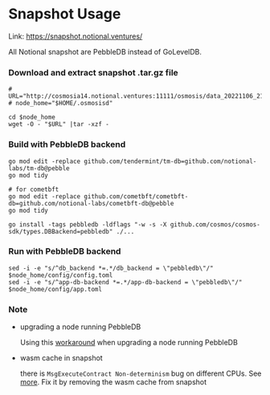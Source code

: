 # Snapshot Usage

Link: https://snapshot.notional.ventures/

All Notional snapshot are PebbleDB instead of GoLevelDB.

### Download and extract snapshot .tar.gz file
```console
# URL="http://cosmosia14.notional.ventures:11111/osmosis/data_20221106_211602.tar.gz"
# node_home="$HOME/.osmosisd"

cd $node_home
wget -O - "$URL" |tar -xzf -
```

### Build with PebbleDB backend
```console
go mod edit -replace github.com/tendermint/tm-db=github.com/notional-labs/tm-db@pebble
go mod tidy

# for cometbft
go mod edit -replace github.com/cometbft/cometbft-db=github.com/notional-labs/cometbft-db@pebble
go mod tidy

go install -tags pebbledb -ldflags "-w -s -X github.com/cosmos/cosmos-sdk/types.DBBackend=pebbledb" ./...
```

### Run with PebbleDB backend
```console
sed -i -e "s/^db_backend *=.*/db_backend = \"pebbledb\"/" $node_home/config/config.toml
sed -i -e "s/^app-db-backend *=.*/app-db-backend = \"pebbledb\"/" $node_home/config/app.toml
```

### Note

- upgrading a node running PebbleDB
  
    Using this [workaround](pebbledb.md) when upgrading a node running PebbleDB

- wasm cache in snapshot

    there is `MsgExecuteContract Non-determinism` bug on different CPUs. See [more](https://injective.notion.site/Injective-MsgExecuteContract-Non-determinism-ac4411a44e3e4f2aa33e7fe5d8f0db30).
    Fix it by removing the wasm cache from snapshot

